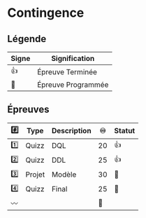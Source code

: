 # Contingence

## Légende

| Signe              | Signification                 |
|--------------------|-------------------------------|
| :+1:               | Épreuve Terminée              |
| :calendar:         | Épreuve Programmée            |


## Épreuves

| :hash:    | Type    | Description                                         |:infinity:| Statut           |
|-----------|---------|-----------------------------------------------------|----------|------------------|
| :one:     | Quizz   | DQL                                                 | 20       | :+1:             |
| :two:     | Quizz   | DDL                                                 | 25       | :+1:             |
| :three:   | Projet  | Modèle                                              | 30       | :calendar:       |
| :four:    | Quizz   | Final                                               | 25       | :calendar:       |
|:wavy_dash:|         |                                                     |:100:     |                  |
